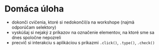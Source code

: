 # Domáca úloha

- dokonči cvičenia, ktoré si nedokončil/a na workshope (najmä odporúčam selektory)
- vyskúšaj si nejaký z príkazov na označenie elementov, na ktoré sme sa dnes spoločne nepozreli
- precvič si interakciu s aplikáciou s príkazmi `.click()`, `.type()`, `.check()`

